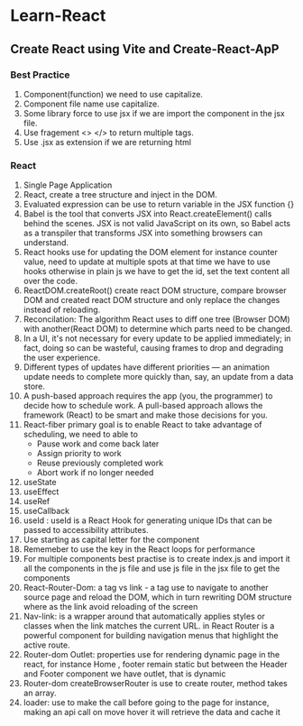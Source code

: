 # Learn-React

## Create React using Vite and Create-React-ApP

### Best Practice

1. Component(function) we need to use capitalize.
2. Component file name use capitalize.
3. Some library force to use jsx if we are import the component in the jsx file.
4. Use fragement <> </> to return multiple tags.
5. Use .jsx as extension if we are returning html

### React

1. Single Page Application
2. React, create a tree structure and inject in the DOM.
3. Evaluated expression can be use to return variable in the JSX function {}
4. Babel is the tool that converts JSX into React.createElement() calls behind the scenes. JSX is not valid JavaScript on its own, so Babel acts as a transpiler that transforms JSX into something browsers can understand.
5. React hooks use for updating the DOM element for instance counter value, need to update at multiple spots at that time we have to use hooks otherwise in plain js we have to get the id, set the text content all over the code.
6. ReactDOM.createRoot() create react DOM structure, compare browser DOM and created react DOM structure and only replace the changes instead of reloading.
7. Reconcilation: The algorithm React uses to diff one tree (Browser DOM) with another(React DOM) to determine which parts need to be changed.
8. In a UI, it's not necessary for every update to be applied immediately; in fact, doing so can be wasteful, causing frames to drop and degrading the user experience.
9. Different types of updates have different priorities — an animation update needs to complete more quickly than, say, an update from a data store.
10. A push-based approach requires the app (you, the programmer) to decide how to schedule work. A pull-based approach allows the framework (React) to be smart and make those decisions for you.
11. React-fiber primary goal is to enable React to take advantage of scheduling, we need to able to
    - Pause work and come back later
    - Assign priority to work
    - Reuse previously completed work
    - Abort work if no longer needed
12. useState
13. useEffect
14. useRef
15. useCallback
16. useId : useId is a React Hook for generating unique IDs that can be passed to accessibility attributes.
17. Use starting as capital letter for the component
18. Rememeber to use the key in the React loops for performance
19. For multiple components best practise is to create index.js and import it all the components in the js file and use js file in the jsx file to get the components
20. React-Router-Dom: a tag vs link - a tag use to navigate to another source page and reload the DOM, which in turn rewriting DOM structure where as the link avoid reloading of the screen
21. Nav-link: <NavLink> is a wrapper around <Link> that automatically applies styles or classes when the link matches the current URL.<NavLink> in React Router is a powerful component for building navigation menus that highlight the active route.
22. Router-dom Outlet: properties use for rendering dynamic page in the react, for instance Home , footer remain static but between the Header and Footer component we have outlet, that is dynamic
23. Router-dom createBrowserRouter is use to create router, method takes an array.
24. loader: use to make the call before going to the page for instance, making an api call on move hover it will retrieve the data and cache it
